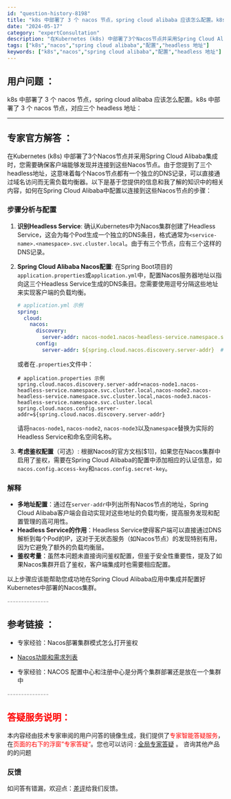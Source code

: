 ```yaml
---
id: "question-history-8198"
title: "k8s 中部署了 3 个 nacos 节点，spring cloud alibaba 应该怎么配置。k8s"
date: "2024-05-17"
category: "expertConsultation"
description: "在Kubernetes (k8s) 中部署了3个Nacos节点并采用Spring Cloud Alibaba集成时，您需要确保客户端能够发现并连接到这些Nacos节点。由于您提到了三个headless地址，这意味着每个Nacos节点都有一个独立的DNS记录，可以直接通过域名访问而无需负载均衡器。以下"
tags: ["k8s","nacos","spring cloud alibaba","配置","headless 地址"]
keywords: ["k8s","nacos","spring cloud alibaba","配置","headless 地址"]
---
```


## 用户问题 ： 
 k8s 中部署了 3 个 nacos 节点，spring cloud alibaba 应该怎么配置。k8s 中部署了 3 个 nacos 节点，对应三个 headless 地址：  

---------------
## 专家官方解答 ：

在Kubernetes (k8s) 中部署了3个Nacos节点并采用Spring Cloud Alibaba集成时，您需要确保客户端能够发现并连接到这些Nacos节点。由于您提到了三个headless地址，这意味着每个Nacos节点都有一个独立的DNS记录，可以直接通过域名访问而无需负载均衡器。以下是基于您提供的信息和我了解的知识中的相关内容，如何在Spring Cloud Alibaba中配置以连接到这些Nacos节点的步骤：

### 步骤分析与配置

1. **识别Headless Service**: 确认Kubernetes中为Nacos集群创建了Headless Service，这会为每个Pod生成一个独立的DNS条目，格式通常为`<service-name>.<namespace>.svc.cluster.local`。由于有三个节点，应有三个这样的DNS记录。

2. **Spring Cloud Alibaba Nacos配置**:
   在Spring Boot项目的`application.properties`或`application.yml`中，配置Nacos服务器地址以指向这三个Headless Service生成的DNS条目。您需要使用逗号分隔这些地址来实现客户端的负载均衡。

   ```yaml
   # application.yml 示例
   spring:
     cloud:
       nacos:
         discovery:
           server-addr: nacos-node1.nacos-headless-service.namespace.svc.cluster.local,nacos-node2.nacos-headless-service.namespace.svc.cluster.local,nacos-node3.nacos-headless-service.namespace.svc.cluster.local
         config:
           server-addr: ${spring.cloud.nacos.discovery.server-addr}  # 如果配置和服务发现地址相同，可以共享配置
   ```

   或者在`.properties`文件中：

   ```
   # application.properties 示例
   spring.cloud.nacos.discovery.server-addr=nacos-node1.nacos-headless-service.namespace.svc.cluster.local,nacos-node2.nacos-headless-service.namespace.svc.cluster.local,nacos-node3.nacos-headless-service.namespace.svc.cluster.local
   spring.cloud.nacos.config.server-addr=${spring.cloud.nacos.discovery.server-addr}
   ```

   请将`nacos-node1`, `nacos-node2`, `nacos-node3`以及`namespace`替换为实际的Headless Service和命名空间名称。

3. **考虑鉴权配置**（可选）: 根据Nacos的官方文档[$1]]，如果您在Nacos集群中启用了鉴权，需要在Spring Cloud Alibaba的配置中添加相应的认证信息，如`nacos.config.access-key`和`nacos.config.secret-key`。

### 解释

- **多地址配置**：通过在`server-addr`中列出所有Nacos节点的地址，Spring Cloud Alibaba客户端会自动实现对这些地址的负载均衡，提高服务发现和配置管理的高可用性。
- **Headless Service的作用**：Headless Service使得客户端可以直接通过DNS解析到每个Pod的IP，这对于无状态服务（如Nacos节点）的发现特别有用，因为它避免了额外的负载均衡层。
- **鉴权考量**：虽然本问题未直接询问鉴权配置，但鉴于安全性重要性，提及了如果Nacos集群开启了鉴权，客户端集成时也需要相应配置。

以上步骤应该能帮助您成功地在Spring Cloud Alibaba应用中集成并配置好Kubernetes中部署的Nacos集群。


<font color="#949494">---------------</font> 


## 参考链接 ：

* 专家经验：Nacos部署集群模式怎么打开鉴权 
 
 * [Nacos功能和需求列表](https://nacos.io/docs/latest/archive/feature-list)
 
 * 专家经验：NACOS 配置中心和注册中心是分两个集群部署还是放在一个集群中 


 <font color="#949494">---------------</font> 
 


## <font color="#FF0000">答疑服务说明：</font> 

本内容经由技术专家审阅的用户问答的镜像生成，我们提供了<font color="#FF0000">专家智能答疑服务</font>，在<font color="#FF0000">页面的右下的浮窗”专家答疑“</font>。您也可以访问 : [全局专家答疑](https://answer.opensource.alibaba.com/docs/intro) 。 咨询其他产品的的问题

### 反馈
如问答有错漏，欢迎点：[差评](https://ai.nacos.io/user/feedbackByEnhancerGradePOJOID?enhancerGradePOJOId=13557)给我们反馈。
